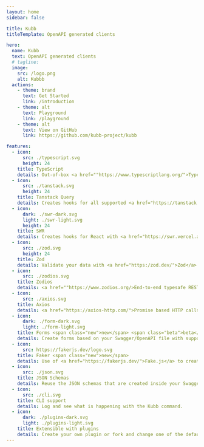 ```yaml
---
layout: home
sidebar: false

title: Kubb
titleTemplate: OpenAPI generated clients

hero:
  name: Kubb
  text: OpenAPI generated clients
  # tagline:
  image:
    src: /logo.png
    alt: Kubbb
  actions:
    - theme: brand
      text: Get Started
      link: /introduction
    - theme: alt
      text: Playground
      link: /playground
    - theme: alt
      text: View on GitHub
      link: https://github.com/kubb-project/kubb

features:
  - icon: 
      src: ./typescript.svg
      height: 24
    title: TypeScript
    details: Out-of-box <a href=""https://www.typescriptlang.org/">TypeScript</a> (with JSDoc) support.
  - icon: 
      src: ./tanstack.svg
      height: 24
    title: Tanstack Query
    details: Creates hooks for all supported <a href="https://tanstack.com/query/latest">Tanstack-Query</a> frameworks (React, Solid, Svelte, Vue).
  - icon: 
      dark: ./swr-dark.svg
      light: ./swr-light.svg
      height: 24
    title: SWR
    details: Creates hooks for React with <a href="https://swr.vercel.app/">SWR</a>.
  - icon: 
      src: ./zod.svg
      height: 24
    title: Zod
    details: Validate your data with <a href="https:/zod.dev/">Zod</a> schemas.
  - icon: 
      src: ./zodios.svg
    title: Zodios
    details: <a href=""https://www.zodios.org/>End-to-end typesafe REST API toolbox</a> created based on our <a href="https:/zod.dev/">Zod</a> plugin.
  - icon: 
      src: ./axios.svg
    title: Axios
    details: <a href="https://axios-http.com/">Promise based HTTP calls</a> with a custom Client to set baseURL, headers, ... options.
  - icon: 
      dark: ./form-dark.svg
      light: ./form-light.svg
    title: Forms <span class="new">new</span> <span class="beta">beta</span>
    details: Create forms based on your Swagger/OpenAPI file with support for react-hook-form, data-driven-forms.
  - icon: 
      src: https://fakerjs.dev/logo.svg
    title: Faker <span class="new">new</span>
    details: Use of <a href="https://fakerjs.dev/">Fake.js</a> to create mock data that can be used to create fake API calls. Useful when using <a href="https://mswjs.io/">MSW</a> 
  - icon: 
      src: ./json.svg
    title: JSON Schemas
    details: Reuse the JSON schemas that are created inside your Swagger/OpenAPI file.
  - icon: 
      src: ./cli.svg
    title: CLI support
    details: Log and see what is happening with the Kubb command.
  - icon: 
      dark: ./plugins-dark.svg
      light: ./plugins-light.svg
    title: Extensible with plugins
    details: Create your own plugin or fork and change one of the default plugins with your own flavour without the need of forking the full project.
---
```

